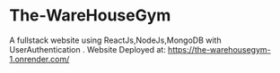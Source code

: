 # The-WareHouseGym
A fullstack website using ReactJs,NodeJs,MongoDB with UserAuthentication .
Website Deployed at: https://the-warehousegym-1.onrender.com/
